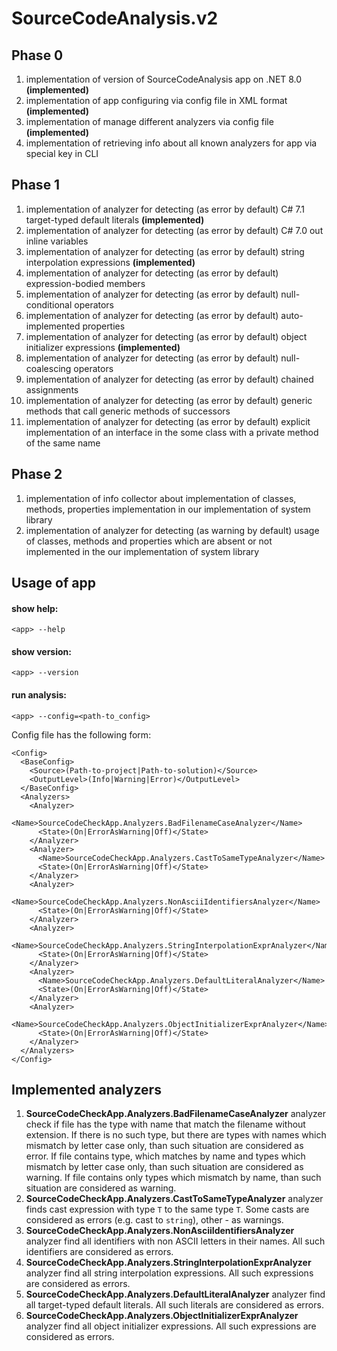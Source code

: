 # SourceCodeAnalysis.v2

## Phase 0

1. implementation of version of SourceCodeAnalysis app on .NET 8.0 **(implemented)**
1. implementation of app configuring via config file in XML format **(implemented)**
1. implementation of manage different analyzers via config file **(implemented)**
1. implementation of retrieving info about all known analyzers for app via special key in CLI

## Phase 1

1. implementation of analyzer for detecting (as error by default) C# 7.1 target-typed default literals **(implemented)**
1. implementation of analyzer for detecting (as error by default) C# 7.0 out inline variables
1. implementation of analyzer for detecting (as error by default) string interpolation expressions **(implemented)**
1. implementation of analyzer for detecting (as error by default) expression-bodied members
1. implementation of analyzer for detecting (as error by default) null-conditional operators
1. implementation of analyzer for detecting (as error by default) auto-implemented properties
1. implementation of analyzer for detecting (as error by default) object initializer expressions **(implemented)**
1. implementation of analyzer for detecting (as error by default) null-coalescing operators
1. implementation of analyzer for detecting (as error by default) chained assignments
1. implementation of analyzer for detecting (as error by default) generic methods that call generic methods of successors
1. implementation of analyzer for detecting (as error by default) explicit implementation of an interface in the some class with a private method of the same name

## Phase 2

1. implementation of  info collector about implementation of classes, methods, properties implementation in our implementation of system library
1. implementation of analyzer for detecting (as warning by default) usage of classes, methods and properties which are absent or not implemented in the our implementation of system library


## Usage of app

#### show help:
```
<app> --help
```
#### show version:
```
<app> --version
```
#### run analysis:
```
<app> --config=<path-to_config>
```
Config file has the following form:
```
<Config>
  <BaseConfig>
    <Source>(Path-to-project|Path-to-solution)</Source>
    <OutputLevel>(Info|Warning|Error)</OutputLevel>
  </BaseConfig>
  <Analyzers>
    <Analyzer>
      <Name>SourceCodeCheckApp.Analyzers.BadFilenameCaseAnalyzer</Name>
      <State>(On|ErrorAsWarning|Off)</State>
    </Analyzer>
    <Analyzer>
      <Name>SourceCodeCheckApp.Analyzers.CastToSameTypeAnalyzer</Name>
      <State>(On|ErrorAsWarning|Off)</State>
    </Analyzer>
    <Analyzer>
      <Name>SourceCodeCheckApp.Analyzers.NonAsciiIdentifiersAnalyzer</Name>
      <State>(On|ErrorAsWarning|Off)</State>
    </Analyzer>
    <Analyzer>
      <Name>SourceCodeCheckApp.Analyzers.StringInterpolationExprAnalyzer</Name>
      <State>(On|ErrorAsWarning|Off)</State>
    </Analyzer>
    <Analyzer>
      <Name>SourceCodeCheckApp.Analyzers.DefaultLiteralAnalyzer</Name>
      <State>(On|ErrorAsWarning|Off)</State>
    </Analyzer>
    <Analyzer>
      <Name>SourceCodeCheckApp.Analyzers.ObjectInitializerExprAnalyzer</Name>
      <State>(On|ErrorAsWarning|Off)</State>
    </Analyzer>
  </Analyzers>
</Config>
```

## Implemented analyzers

1. **SourceCodeCheckApp.Analyzers.BadFilenameCaseAnalyzer** analyzer check if file has the type with name that match the filename without extension. If there is no such type, but there are types with names which mismatch by letter case only, than such situation are considered as error. If file contains type, which matches by name and types which mismatch by letter case only, than such situation are considered as warning. If file contains only types which mismatch by name, than such situation are considered as warning.
1. **SourceCodeCheckApp.Analyzers.CastToSameTypeAnalyzer** analyzer finds cast expression with type `T` to the same type `T`. Some casts are considered as errors (e.g. cast to `string`), other - as warnings.
1. **SourceCodeCheckApp.Analyzers.NonAsciiIdentifiersAnalyzer** analyzer find all identifiers with non ASCII letters in their names. All such identifiers are considered as errors.
1. **SourceCodeCheckApp.Analyzers.StringInterpolationExprAnalyzer** analyzer find all string interpolation expressions. All such expressions are considered as errors.
1. **SourceCodeCheckApp.Analyzers.DefaultLiteralAnalyzer** analyzer find all target-typed default literals. All such literals are considered as errors.
1. **SourceCodeCheckApp.Analyzers.ObjectInitializerExprAnalyzer** analyzer find all object initializer expressions. All such expressions are considered as errors.